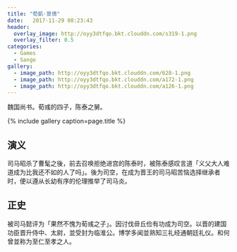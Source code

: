 ```yaml
---
title: "荀凱·景倩"
date:   2017-11-29 08:23:43
header:
  overlay_image: http://oyy3dtfqo.bkt.clouddn.com/s319-1.png
  overlay_filter: 0.5
categories:
  - Games
  - Sango
gallery:
  - image_path: http://oyy3dtfqo.bkt.clouddn.com/628-1.png
  - image_path: http://oyy3dtfqo.bkt.clouddn.com/a172-1.png
  - image_path: http://oyy3dtfqo.bkt.clouddn.com/a126-1.png
---
```


魏国尚书。荀彧的四子，陈泰之舅。

{% include gallery caption=page.title %}

## 演义

司马昭杀了曹髦之後，前去召唤拒绝进宫的陈泰时，被陈泰感叹言道「义父大人难道成为比我还不如的人了吗」。後为司空，在成为晋王的司马昭苦恼选择继承者时，便以遵从长幼有序的伦理推举了司马炎。

## 正史

被司马懿评为「果然不愧为荀彧之子」。因讨伐毌丘俭有功成为司空。以晋的建国功臣晋升侍中、太尉，並受封为临淮公。博学多闻並熟知三礼经通朝廷礼仪。和何曾並称为至仁至孝之人。